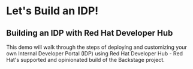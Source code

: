 # Let's Build an IDP!

## Building an IDP with Red Hat Developer Hub

This demo will walk through the steps of deploying and customizing your own Internal Developer Portal (IDP) using Red Hat Developer Hub - Red Hat's supported and opinionated build of the Backstage project.